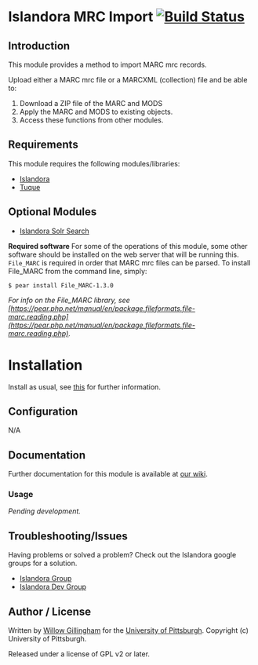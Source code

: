 # Islandora MRC Import [![Build Status](https://travis-ci.org/ulsdevteam/islandora_marc_utility.png?branch=7.x)](https://travis-ci.org/ulsdevteam/islandora_marc_utility)

## Introduction

This module provides a method to import MARC mrc records.

Upload either a MARC mrc file or a MARCXML (collection) file and be able to:
1. Download a ZIP file of the MARC and MODS
2. Apply the MARC and MODS to existing objects.
3. Access these functions from other modules.

## Requirements

This module requires the following modules/libraries:

* [Islandora](https://github.com/islandora/islandora)
* [Tuque](https://github.com/islandora/tuque)

## Optional Modules
* [Islandora Solr Search](https://github.com/Islandora/islandora_solr_search)

**Required software**
For some of the operations of this module, some other software should be installed on the web server that will be running this.
`File_MARC` is required in order that MARC mrc files can be parsed.  To install File_MARC from the command line, simply:
```
$ pear install File_MARC-1.3.0
```
*For info on the File_MARC library, see [https://pear.php.net/manual/en/package.fileformats.file-marc.reading.php](https://pear.php.net/manual/en/package.fileformats.file-marc.reading.php).*


# Installation

Install as usual, see [this](https://drupal.org/documentation/install/modules-themes/modules-7) for further information.

## Configuration

N/A

## Documentation

Further documentation for this module is available at [our wiki](https://wiki.duraspace.org/display/ISLANDORA/How+to+Batch+Ingest+Files).

### Usage

*Pending development.*

## Troubleshooting/Issues

Having problems or solved a problem? Check out the Islandora google groups for a solution.

* [Islandora Group](https://groups.google.com/forum/?hl=en&fromgroups#!forum/islandora)
* [Islandora Dev Group](https://groups.google.com/forum/?hl=en&fromgroups#!forum/islandora-dev)

## Author / License

Written by [Willow Gillingham](https://github.com/bgilling) for the [University of Pittsburgh](http://www.pitt.edu).  Copyright (c) University of Pittsburgh.

Released under a license of GPL v2 or later.
